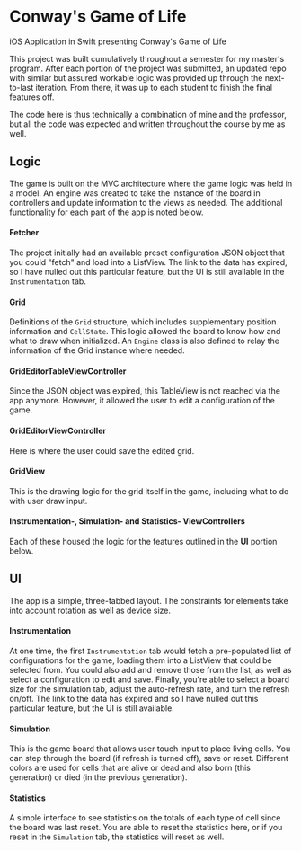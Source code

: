 # Conway's Game of Life

iOS Application in Swift presenting Conway's Game of Life

This project was built cumulatively throughout a semester for my master's program. After each portion of the project was submitted, an updated repo with similar but assured workable logic was provided up through the next-to-last iteration. From there, it was up to each student to finish the final features off. 

The code here is thus technically a combination of mine and the professor, but all the code was expected and written throughout the course by me as well.

## Logic

The game is built on the MVC architecture where the game logic was held in a model. An engine was created to take the instance of the board in controllers and update information to the views as needed. The additional functionality for each part of the app is noted below.

#### Fetcher

The project initially had an available preset configuration JSON object that you could "fetch" and load into a ListView. The link to the data has expired, so I have nulled out this particular feature, but the UI is still available in the `Instrumentation` tab.

#### Grid

Definitions of the `Grid` structure, which includes supplementary position information and `CellState`. This logic allowed the board to know how and what to draw when initialized. An `Engine` class is also defined to relay the information of the Grid instance where needed.

#### GridEditorTableViewController

Since the JSON object was expired, this TableView is not reached via the app anymore. However, it allowed the user to edit a configuration of the game.

#### GridEditorViewController

Here is where the user could save the edited grid.

#### GridView

This is the drawing logic for the grid itself in the game, including what to do with user draw input.

#### Instrumentation-, Simulation- and Statistics- ViewControllers

Each of these housed the logic for the features outlined in the **UI** portion below.

## UI

The app is a simple, three-tabbed layout. The constraints for elements take into account rotation as well as device size.

#### Instrumentation
At one time, the first `Instrumentation` tab would fetch a pre-populated list of configurations for the game, loading them into a ListView that could be selected from. You could also add and remove those from the list, as well as select a configuration to edit and save. Finally, you're able to select a board size for the simulation tab, adjust the auto-refresh rate, and turn the refresh on/off. The link to the data has expired and so I have nulled out this particular feature, but the UI is still available.

#### Simulation
This is the game board that allows user touch input to place living cells. You can step through the board (if refresh is turned off), save or reset. Different colors are used for cells that are alive or dead and also born (this generation) or died (in the previous generation).

#### Statistics
A simple interface to see statistics on the totals of each type of cell since the board was last reset. You are able to reset the statistics here, or if you reset in the `Simulation` tab, the statistics will reset as well.

